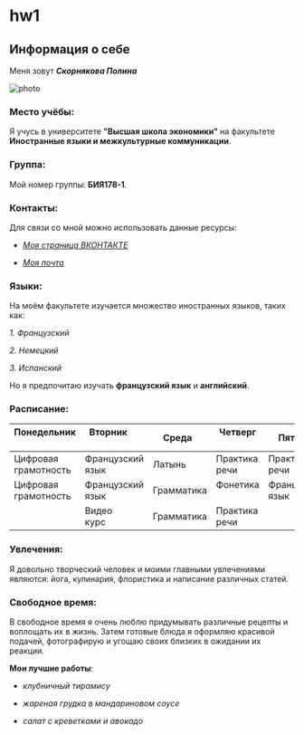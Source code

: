 # hw1
## Информация о себе

Меня зовут _**Скорнякова Полина**_ 

![photo](http://ipic.su/img/img7/fs/1710.1516530713.png) 

### Место учёбы:

Я учусь в университете **”Высшая школа экономики”** на
факультете **Иностранные языки и межкультурные коммуникации**. 

### Группа:

Мой номер группы: **БИЯ178-1**.  

### Контакты:

Для связи со мной можно использовать данные ресурсы:

* [_Моя страница ВКОНТАКТЕ_](https://vk.com/lina_skorny)

* [_Моя почта_](Mailto:89197775099@mail.ru)

### Языки:

На моём факультете изучается множество иностранных языков,
таких как:

_1. Французский_

_2. Немецкий_

_3. Испанский_

Но я предпочитаю изучать **французский язык** и **английский**.

### Расписание:

| Понедельник           | Вторник          | Среда      | Четверг       | Пятница         |
| ----------------------|------------------|------------|---------------|-----------------|
| Цифровая грамотность  | Французский язык | Латынь     | Практика речи | Практика речи   |
| Цифровая грамотность  | Французский язык | Грамматика | Фонетика      | Французский язык|
|                       | Видео курс       | Грамматика | Практика речи |                 |

### Увлечения:

Я довольно творческий человек и моими главными увлечениями
являются: йога, кулинария, флористика и написание различных статей. 

### Свободное время:

В свободное время я очень люблю придумывать различные
рецепты и воплощать их в жизнь. Затем готовые блюда я оформляю красивой
подачей, фотографирую и угощаю своих близких в ожидании их реакции.

__Мои лучшие работы__:

* _клубничный тирамису_

* _жареная грудка в мандариновом соусе_

* _салат с креветками и авокадо_

